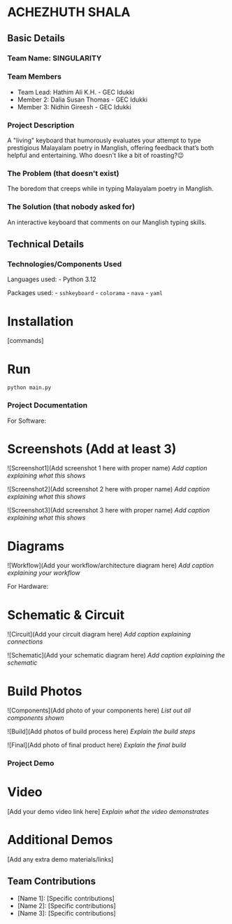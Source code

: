 # ACHEZHUTH SHALA


## Basic Details
### Team Name: SINGULARITY


### Team Members
- Team Lead: Hathim Ali K.H. - GEC Idukki
- Member 2: Dalia Susan Thomas - GEC Idukki
- Member 3: Nidhin Gireesh - GEC Idukki

### Project Description
A "living" keyboard that humorously evaluates your attempt to type prestigious Malayalam poetry in Manglish, offering feedback that’s both helpful and entertaining. Who doesn't like a bit of roasting?😉

### The Problem (that doesn't exist)
The boredom that creeps while in typing Malayalam poetry in Manglish.

### The Solution (that nobody asked for)
An interactive keyboard that comments on our Manglish typing skills.

## Technical Details
### Technologies/Components Used
Languages used:
    - Python 3.12

Packages used:
    - `sshkeyboard`
    - `colorama`
    - `nava`
    - `yaml`

# Installation
[commands]

# Run
~~~
python main.py
~~~

### Project Documentation
For Software:

# Screenshots (Add at least 3)
![Screenshot1](Add screenshot 1 here with proper name)
*Add caption explaining what this shows*

![Screenshot2](Add screenshot 2 here with proper name)
*Add caption explaining what this shows*

![Screenshot3](Add screenshot 3 here with proper name)
*Add caption explaining what this shows*

# Diagrams
![Workflow](Add your workflow/architecture diagram here)
*Add caption explaining your workflow*

For Hardware:

# Schematic & Circuit
![Circuit](Add your circuit diagram here)
*Add caption explaining connections*

![Schematic](Add your schematic diagram here)
*Add caption explaining the schematic*

# Build Photos
![Components](Add photo of your components here)
*List out all components shown*

![Build](Add photos of build process here)
*Explain the build steps*

![Final](Add photo of final product here)
*Explain the final build*

### Project Demo
# Video
[Add your demo video link here]
*Explain what the video demonstrates*

# Additional Demos
[Add any extra demo materials/links]

## Team Contributions
- [Name 1]: [Specific contributions]
- [Name 2]: [Specific contributions]
- [Name 3]: [Specific contributions]
